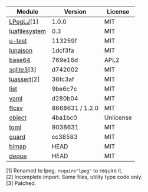 
Module                                                            | Version         | License
------------------------------------------------------------------|-----------------|---------
[LPegLJ](https://github.com/sacek/LPegLJ)[1]                      | 1.0.0           | MIT
[luafilesystem](https://github.com/spacewander/luafilesystem)     | 0.3             | MIT
[u-test](https://github.com/IUdalov/u-test)                       | 113259f         | MIT
[lunajson](https://github.com/grafi-tt/lunajson)                  | 1dcf3fa         | MIT
[base64](https://github.com/jsolman/luajit-mime-base64/)          | 769e16d         | APL2
[sqlite3](https://github.com/stepelu/lua-ljsqlite3)[3]            | d742002         | MIT
[luassert](https://github.com/Olivine-Labs/luassert)[2]           | 36fc3af         | MIT
[list](https://github.com/lalawue/list.lua)                       | 9be6c7c         | MIT
[yaml](https://github.com/peposso/lua-tinyyaml)                   | d280b04         | MIT
[ftcsv](https://github.com/FourierTransformer/ftcsv)              | 8668631 / 1.2.0 | MIT
[object](https://github.com/lua-rocks/object/)                    | 4ba1bc0         | Unlicense
[toml](https://github.com/pocomane/lua-toml)                      | 9038631         | MIT
[guard](https://github.com/Yonaba/guard.lua)                      | cc38583         | MIT
[bimap](https://github.com/catwell/cw-lua)                        | HEAD            | MIT
[deque](https://github.com/catwell/cw-lua)                        | HEAD            | MIT

[1] Renamed to lpeg. `require"lpeg"` to require it.<br/>
[2] Incomplete import. Some files, utility type code only.<br/>
[3] Patched.<br/>
